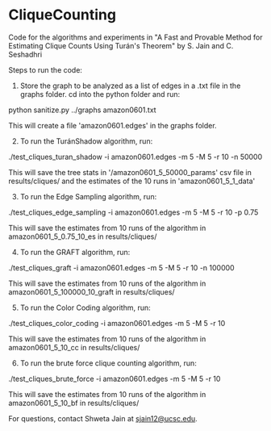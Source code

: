 # CliqueCounting
Code for the algorithms and experiments in "A Fast and Provable Method for Estimating Clique Counts Using Turán's Theorem" by S. Jain and C. Seshadhri

Steps to run the code:

1. Store the graph to be analyzed as a list of edges in a .txt file in the graphs folder. cd into the python folder and run:

  python sanitize.py ../graphs amazon0601.txt
  
  This will create a file 'amazon0601.edges' in the graphs folder.
  
2. To run the TuránShadow algorithm, run:
  
  ./test_cliques_turan_shadow -i amazon0601.edges -m 5 -M 5 -r 10 -n 50000
  
  This will save the tree stats in '/amazon0601_5_50000_params' csv file in results/cliques/ and the estimates of the 10 runs in 'amazon0601_5_1_data'
  
3. To run the Edge Sampling algorithm, run:

  ./test_cliques_edge_sampling -i amazon0601.edges -m 5 -M 5 -r 10 -p 0.75
  
  This will save the estimates from 10 runs of the algorithm in amazon0601_5_0.75_10_es in results/cliques/
  
4. To run the GRAFT algorithm, run:

  ./test_cliques_graft -i amazon0601.edges -m 5 -M 5 -r 10 -n 100000
  
  This will save the estimates from 10 runs of the algorithm in amazon0601_5_100000_10_graft in results/cliques/
  
5. To run the Color Coding algorithm, run:

  ./test_cliques_color_coding -i amazon0601.edges -m 5 -M 5 -r 10 
  
  This will save the estimates from 10 runs of the algorithm in amazon0601_5_10_cc in results/cliques/
  
6. To run the brute force clique counting algorithm, run:

  ./test_cliques_brute_force -i amazon0601.edges -m 5 -M 5 -r 10 
  
  This will save the estimates from 10 runs of the algorithm in amazon0601_5_10_bf in results/cliques/

For questions, contact Shweta Jain at sjain12@ucsc.edu.


  
